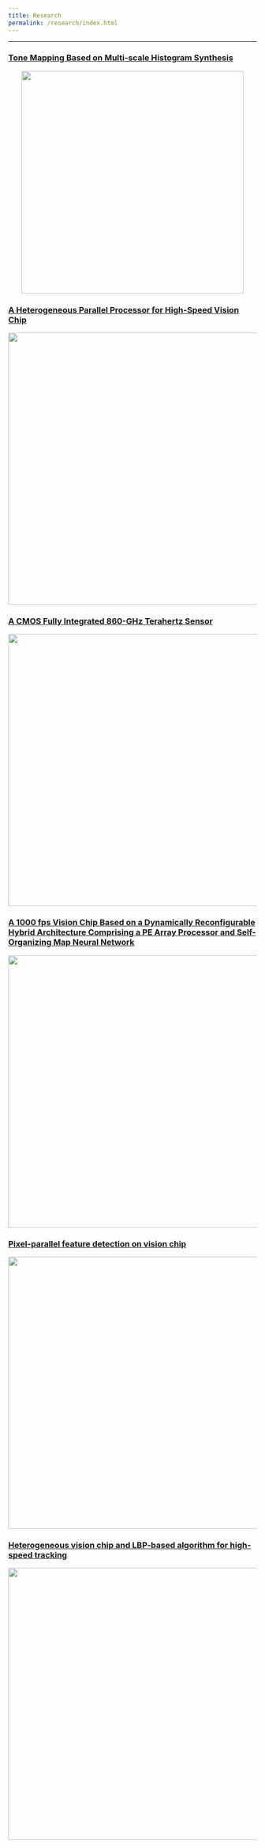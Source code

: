 ```yaml
---
title: Research
permalink: /research/index.html
---
```


---
### [Tone Mapping Based on Multi-scale Histogram Synthesis](./mshist.html)
<center><img width="450" src="https://jieyang1987.github.io/files/mshist.png"/></center>



### [A Heterogeneous Parallel Processor for High-Speed Vision Chip](./hvision.html)
<center><img width="550" src="https://jieyang1987.github.io/files/chip_architecture.png"/></center>


### [A CMOS Fully Integrated 860-GHz Terahertz Sensor](./thz.html)
<center><img width="550" src="https://jieyang1987.github.io/files/thz.png"/></center>




### [A 1000 fps Vision Chip Based on a Dynamically Reconfigurable Hybrid Architecture Comprising a PE Array Processor and Self-Organizing Map Neural Network](./somchip.html)
<center><img width="550" src="https://jieyang1987.github.io/files/som_chip.png"/></center>

### [Pixel-parallel feature detection on vision chip](./pp_detection.html)
<center><img width="550" src="https://jieyang1987.github.io/files/pp_detection.png"/></center>


### [Heterogeneous vision chip and LBP-based algorithm for high-speed tracking](./lbp.html)
<center><img width="550" src="https://jieyang1987.github.io/files/lbp_tracking.png"/></center>
